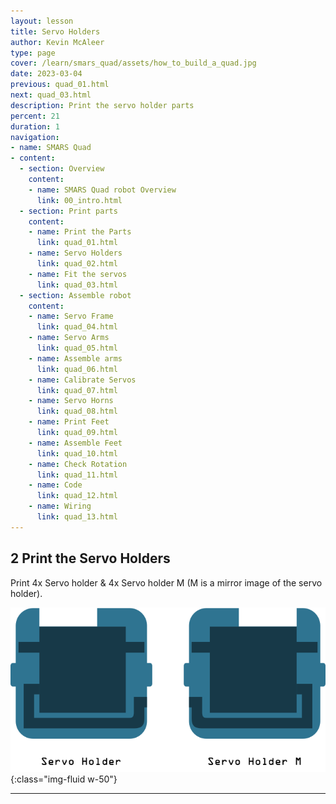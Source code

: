 ```yaml
---
layout: lesson
title: Servo Holders
author: Kevin McAleer
type: page
cover: /learn/smars_quad/assets/how_to_build_a_quad.jpg
date: 2023-03-04
previous: quad_01.html
next: quad_03.html
description: Print the servo holder parts
percent: 21
duration: 1
navigation:
- name: SMARS Quad
- content:
  - section: Overview
    content:
    - name: SMARS Quad robot Overview
      link: 00_intro.html
  - section: Print parts
    content:
    - name: Print the Parts
      link: quad_01.html
    - name: Servo Holders
      link: quad_02.html
    - name: Fit the servos
      link: quad_03.html
  - section: Assemble robot
    content:
    - name: Servo Frame
      link: quad_04.html
    - name: Servo Arms
      link: quad_05.html
    - name: Assemble arms
      link: quad_06.html
    - name: Calibrate Servos
      link: quad_07.html
    - name: Servo Horns
      link: quad_08.html
    - name: Print Feet
      link: quad_09.html
    - name: Assemble Feet
      link: quad_10.html
    - name: Check Rotation
      link: quad_11.html
    - name: Code
      link: quad_12.html
    - name: Wiring
      link: quad_13.html
---
```



## 2 Print the Servo Holders

Print 4x Servo holder & 4x Servo holder M (M is a mirror image of the servo holder).

![Print the Servo Holders](assets/instruction02.png){:class="img-fluid w-50"}

---
